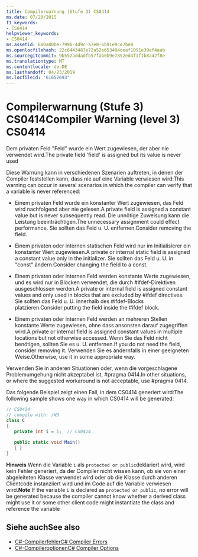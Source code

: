 ```yaml
---
title: Compilerwarnung (Stufe 3) CS0414
ms.date: 07/20/2015
f1_keywords:
- CS0414
helpviewer_keywords:
- CS0414
ms.assetid: 6a0a80be-799b-4d9c-a7e0-6b91e9ce7be0
ms.openlocfilehash: 22c6443487e72a52e653404ceaf1091e39af4aab
ms.sourcegitcommit: 9b552addadfb57fab0b9e7852ed4f1f1b8a42f8e
ms.translationtype: MT
ms.contentlocale: de-DE
ms.lasthandoff: 04/23/2019
ms.locfileid: "61657693"
---
```

# <a name="compiler-warning-level-3-cs0414"></a><span data-ttu-id="4a0a7-102">Compilerwarnung (Stufe 3) CS0414</span><span class="sxs-lookup"><span data-stu-id="4a0a7-102">Compiler Warning (level 3) CS0414</span></span>
<span data-ttu-id="4a0a7-103">Dem privaten Feld "Feld" wurde ein Wert zugewiesen, der aber nie verwendet wird.</span><span class="sxs-lookup"><span data-stu-id="4a0a7-103">The private field 'field' is assigned but its value is never used</span></span>  
  
 <span data-ttu-id="4a0a7-104">Diese Warnung kann in verschiedenen Szenarien auftreten, in denen der Compiler feststellen kann, dass nie auf eine Variable verwiesen wird:</span><span class="sxs-lookup"><span data-stu-id="4a0a7-104">This warning can occur in several scenarios in which the compiler can verify that a variable is never referenced:</span></span>  
  
-   <span data-ttu-id="4a0a7-105">Einem privaten Feld wurde ein konstanter Wert zugewiesen, das Feld wird nachfolgend aber nie gelesen.</span><span class="sxs-lookup"><span data-stu-id="4a0a7-105">A private field is assigned a constant value but is never subsequently read.</span></span> <span data-ttu-id="4a0a7-106">Die unnötige Zuweisung kann die Leistung beeinträchtigen.</span><span class="sxs-lookup"><span data-stu-id="4a0a7-106">The unnecessary assignment could effect performance.</span></span> <span data-ttu-id="4a0a7-107">Sie sollten das Feld u. U. entfernen.</span><span class="sxs-lookup"><span data-stu-id="4a0a7-107">Consider removing the field.</span></span>  
  
-   <span data-ttu-id="4a0a7-108">Einem privaten oder internen statischen Feld wird nur im Initialisierer ein konstanter Wert zugewiesen.</span><span class="sxs-lookup"><span data-stu-id="4a0a7-108">A private or internal static field is assigned a constant value only in the initializer.</span></span> <span data-ttu-id="4a0a7-109">Sie sollten das Feld u. U. in "const" ändern.</span><span class="sxs-lookup"><span data-stu-id="4a0a7-109">Consider changing the field to a const.</span></span>  
  
-   <span data-ttu-id="4a0a7-110">Einem privaten oder internen Feld werden konstante Werte zugewiesen, und es wird nur in Blöcken verwendet, die durch #ifdef-Direktiven ausgeschlossen werden.</span><span class="sxs-lookup"><span data-stu-id="4a0a7-110">A private or internal field is assigned constant values and only used in blocks that are excluded by #ifdef directives.</span></span> <span data-ttu-id="4a0a7-111">Sie sollten das Feld u. U. innerhalb des #ifdef-Blocks platzieren.</span><span class="sxs-lookup"><span data-stu-id="4a0a7-111">Consider putting the field inside the #ifdef block.</span></span>  
  
-   <span data-ttu-id="4a0a7-112">Einem privaten oder internen Feld werden an mehreren Stellen konstante Werte zugewiesen, ohne dass ansonsten darauf zugegriffen wird.</span><span class="sxs-lookup"><span data-stu-id="4a0a7-112">A private or internal field is assigned constant values in multiple locations but not otherwise accessed.</span></span> <span data-ttu-id="4a0a7-113">Wenn Sie das Feld nicht benötigen, sollten Sie es u. U. entfernen.</span><span class="sxs-lookup"><span data-stu-id="4a0a7-113">If you do not need the field, consider removing it.</span></span> <span data-ttu-id="4a0a7-114">Verwenden Sie es andernfalls in einer geeigneten Weise.</span><span class="sxs-lookup"><span data-stu-id="4a0a7-114">Otherwise, use it in some appropriate way.</span></span>  
  
 <span data-ttu-id="4a0a7-115">Verwenden Sie in anderen Situationen oder, wenn die vorgeschlagene Problemumgehung nicht akzeptabel ist, #pragma 0414.</span><span class="sxs-lookup"><span data-stu-id="4a0a7-115">In other situations, or where the suggested workaround is not acceptable, use #pragma 0414.</span></span>  
  
 <span data-ttu-id="4a0a7-116">Das folgende Beispiel zeigt einen Fall, in dem CS0414 generiert wird:</span><span class="sxs-lookup"><span data-stu-id="4a0a7-116">The following sample shows one way in which CS0414 will be generated:</span></span>  
  
```csharp  
// CS0414  
// compile with: /W3  
class C  
{  
   private int i = 1;  // CS0414  
  
   public static void Main()  
   { }  
}  
```  
  
 <span data-ttu-id="4a0a7-117">**Hinweis** Wenn die Variable `i` als `protected or public`deklariert wird, wird kein Fehler generiert, da der Compiler nicht wissen kann, ob sie von einer abgeleiteten Klasse verwendet wird oder ob die Klasse durch anderen Clientcode instanziiert wird und im Code auf die Variable verwiesen wird.</span><span class="sxs-lookup"><span data-stu-id="4a0a7-117">**Note** If the variable `i` is declared as `protected or public`, no error will be generated because the compiler cannot know whether a derived class might use it or some other client code might instantiate the class and reference the variable</span></span>  
  
## <a name="see-also"></a><span data-ttu-id="4a0a7-118">Siehe auch</span><span class="sxs-lookup"><span data-stu-id="4a0a7-118">See also</span></span>

- [<span data-ttu-id="4a0a7-119">C#-Compilerfehler</span><span class="sxs-lookup"><span data-stu-id="4a0a7-119">C# Compiler Errors</span></span>](../../csharp/language-reference/compiler-messages/index.md)
- [<span data-ttu-id="4a0a7-120">C#-Compileroptionen</span><span class="sxs-lookup"><span data-stu-id="4a0a7-120">C# Compiler Options</span></span>](../../csharp/language-reference/compiler-options/index.md)
